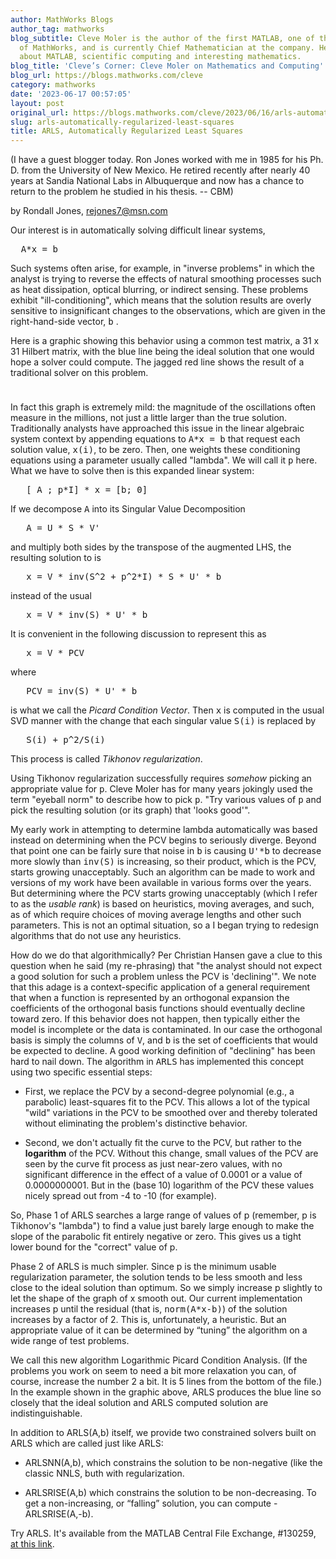 ```yaml
---
author: MathWorks Blogs
author_tag: mathworks
blog_subtitle: Cleve Moler is the author of the first MATLAB, one of the founders
  of MathWorks, and is currently Chief Mathematician at the company. He writes here
  about MATLAB, scientific computing and interesting mathematics.
blog_title: 'Cleve’s Corner: Cleve Moler on Mathematics and Computing'
blog_url: https://blogs.mathworks.com/cleve
category: mathworks
date: '2023-06-17 00:57:05'
layout: post
original_url: https://blogs.mathworks.com/cleve/2023/06/16/arls-automatically-regularized-least-squares/?s_tid=feedtopost
slug: arls-automatically-regularized-least-squares
title: ARLS, Automatically Regularized Least Squares
---
```


<div class="content"><!--introduction--><p>(I have a guest blogger today.  Ron Jones worked with me in 1985 for his Ph. D. from the University of New Mexico.  He retired recently after nearly 40 years at Sandia National Labs in Albuquerque and now has a chance to return to the problem he studied in his thesis. -- CBM)</p>
<p>by Rondall Jones, <a href="mailto:rejones7@msn.com">rejones7@msn.com</a></p>
<p>Our interest is in automatically solving difficult linear systems,</p>
<pre>  A*x = b</pre><p>Such systems often arise, for example, in "inverse problems" in which the analyst is trying to reverse the effects of natural smoothing processes such as heat dissipation, optical blurring, or indirect sensing. These problems exhibit "ill-conditioning", which means that the solution results are overly sensitive to insignificant changes to the observations, which are given in the right-hand-side vector, <tt>b</tt> .</p>
<!--/introduction--><p>Here is a graphic showing this behavior using a common test matrix, a 31 x 31 Hilbert matrix, with the blue line being the ideal solution that one would hope a solver could compute.  The jagged red line shows the result of a traditional solver on this problem.</p>
<p><img alt="" hspace="5" src="http://blogs.mathworks.com/cleve/files/arls_0.bmp" vspace="5" /> </p>
<p>In fact this graph is extremely mild: the magnitude of the oscillations often measure in the millions, not just a little larger than the true solution. Traditionally analysts have approached this issue in the linear algebraic system context by appending equations to <tt>A*x = b</tt> that request each solution value, <tt>x(i)</tt>, to be zero. Then, one weights these conditioning equations using a parameter usually called "lambda". We will call it <tt>p</tt> here. What we have to solve then is this expanded linear system:</p>
<pre>   [ A ; p*I] * x = [b; 0]</pre><p>If we decompose <tt>A</tt> into its Singular Value Decomposition</p>
<pre>   A = U * S * V'</pre><p>and multiply both sides by the transpose of the augmented LHS, the resulting solution to is</p>
<pre>   x = V * inv(S^2 + p^2*I) * S * U' * b</pre><p>instead of the usual</p>
<pre>   x = V * inv(S) * U' * b</pre><p>It is convenient in the following discussion to represent this as</p>
<pre>   x = V * PCV</pre><p>where</p>
<pre>   PCV = inv(S) * U' * b</pre><p>is what we call the <i>Picard Condition Vector</i>. Then <tt>x</tt> is computed in the usual SVD manner with the change that each singular value <tt>S(i)</tt> is replaced by</p>
<pre>   S(i) + p^2/S(i)</pre><p>This process is called <i>Tikhonov regularization</i>.</p>
<p>Using Tikhonov regularization successfully requires <i>somehow</i> picking an appropriate value for <tt>p</tt>.  Cleve Moler has for many years jokingly used the term "eyeball norm" to describe how to pick <tt>p</tt>. "Try various values of <tt>p</tt> and pick the resulting solution (or its graph)  that 'looks good'".</p>
<p>My early work in attempting to determine lambda automatically was based instead on determining when the PCV begins to seriously diverge. Beyond that point one can be fairly sure that noise in <tt>b</tt> is causing <tt>U'*b</tt> to decrease more slowly than <tt>inv(S)</tt> is increasing, so their product, which is the PCV, starts growing unacceptably. Such an algorithm can be made to work and versions of my work have been available in various forms over the years. But determining where the PCV starts growing unacceptably (which I refer to as the <i>usable rank</i>) is based on heuristics, moving averages, and such, as of which require choices of moving average lengths and other such parameters. This is not an optimal situation, so a I began trying to redesign algorithms that do not use any heuristics.</p>
<p>How do we do that algorithmically?  Per Christian Hansen gave a clue to this question when he said (my re-phrasing) that "the analyst should not expect a good solution for such a problem unless the PCV is 'declining'". We note that this adage is a context-specific application of a general requirement that when a function is represented by an orthogonal expansion the coefficients of the orthogonal basis functions should eventually decline toward zero. If this behavior does not happen, then typically either the model is incomplete or the data is contaminated. In our case the orthogonal basis is simply the columns of <tt>V</tt>, and <tt>b</tt> is the set of coefficients that would be expected to decline.  A good working definition of "declining" has been hard to nail down. The algorithm in <tt>ARLS</tt> has implemented this concept using two specific essential steps:</p>
<div><ul><li>First, we replace the PCV by a second-degree polynomial (e.g., a parabolic) least-squares fit to the PCV. This allows a lot of the typical "wild" variations in the PCV to be smoothed over and thereby tolerated without eliminating the problem's distinctive behavior.</li></ul></div>
<div><ul><li>Second, we don't actually fit the curve to the PCV, but rather to the <b>logarithm</b> of the PCV. Without this change, small values of the PCV are seen by the curve fit process as just near-zero values, with no significant difference in the effect of a value of 0.0001 or a value of 0.0000000001. But in the (base 10) logarithm of the PCV these values nicely spread out from -4 to -10 (for example).</li></ul></div>
<p>So, Phase 1 of ARLS searches a large range of values of p  (remember, p is Tikhonov's "lambda") to find a value just barely large enough to make the slope of the parabolic fit entirely negative or zero.  This gives us a tight lower bound for the "correct" value of p.</p>
<p>Phase 2 of ARLS is much simpler. Since p is the minimum usable regularization parameter, the solution tends to be less smooth and less close to the ideal solution than optimum. So we simply increase p slightly to let the shape of the graph of x smooth out. Our current implementation increases p until the residual (that is, <tt>norm(A*x-b)</tt>) of the solution increases by a factor of 2. This is, unfortunately, a heuristic. But an appropriate value of it can be determined by &#8220;tuning&#8221; the algorithm on a wide range of test problems.</p>
<p>We call this new algorithm Logarithmic Picard Condition Analysis. (If the problems you work on seem to need a bit more relaxation you can, of course, increase the number 2 a bit. It is 5 lines from the bottom of the file.) In the example shown in the graphic above, ARLS produces the blue line so closely that the ideal solution and ARLS computed solution are indistinguishable.</p>
<p>In addition to ARLS(A,b) itself, we provide two constrained solvers built on ARLS which are called just like ARLS:</p>
<div><ul><li>ARLSNN(A,b), which constrains the solution to be non-negative (like the classic NNLS, buth with regularization.</li></ul></div>
<div><ul><li>ARLSRISE(A,b) which constrains the solution to be non-decreasing. To get a non-increasing, or &#8220;falling&#8221; solution, you can compute -ARLSRISE(A,-b).</li></ul></div>
<p>Try ARLS. It's available from the MATLAB Central File Exchange, #130259, <a href="https://www.mathworks.com/matlabcentral/fileexchange/130259-arls-automatically-regularized-least-squares">at this link</a>.</p>
<!-- 
    function grabCode_95d95d5b92ad4c4ca262dfdb5ff7efe9() {
        // Remember the title so we can use it in the new page
        title = document.title;

        // Break up these strings so that their presence
        // in the Javascript doesn't mess up the search for
        // the MATLAB code.
        t1='95d95d5b92ad4c4ca262dfdb5ff7efe9 ' + '##### ' + 'SOURCE BEGIN' + ' #####';
        t2='##### ' + 'SOURCE END' + ' #####' + ' 95d95d5b92ad4c4ca262dfdb5ff7efe9';
    
        b=document.getElementsByTagName('body')[0];
        i1=b.innerHTML.indexOf(t1)+t1.length;
        i2=b.innerHTML.indexOf(t2);
 
        code_string = b.innerHTML.substring(i1, i2);
        code_string = code_string.replace(/REPLACE_WITH_DASH_DASH/g,'--');

        // Use /x3C/g instead of the less-than character to avoid errors 
        // in the XML parser.
        // Use '\x26#60;' instead of '<' so that the XML parser
        // doesn't go ahead and substitute the less-than character. 
        code_string = code_string.replace(/\x3C/g, '\x26#60;');

        copyright = 'Copyright 2023 The MathWorks, Inc.';

        w = window.open();
        d = w.document;
        d.write('<pre>\n');
        d.write(code_string);

        // Add copyright line at the bottom if specified.
        if (copyright.length > 0) {
            d.writeln('');
            d.writeln('%%');
            if (copyright.length > 0) {
                d.writeln('% _' + copyright + '_');
            }
        }

        d.write('</pre>\n');

        d.title = title + ' (MATLAB code)';
        d.close();
    }   
     --><p style="text-align: right; font-size: xx-small; font-weight: lighter; font-style: italic; color: gray;"><br /><a href=""><span style="font-size: x-small; font-style: italic;">Get 
      the MATLAB code <noscript>(requires JavaScript)</noscript></span></a><br /><br />
      Published with MATLAB&reg; R2023a<br /></p>
</div>
<!--
95d95d5b92ad4c4ca262dfdb5ff7efe9 ##### SOURCE BEGIN #####
%% ARLS, Automatically Regularized Least Squares
%
% (I have a guest blogger today.  Ron Jones worked with me in 1985 for
% his Ph. D. from the University of New Mexico.  He retired recently 
% after nearly 40 years at Sandia National Labs in Albuquerque and now 
% has a chance to return to the problem he studied in his thesis. REPLACE_WITH_DASH_DASH CBM)
%
% by Rondall Jones, rejones7@msn.com
%
% Our interest is in automatically solving difficult linear systems,
% 
%    A*x = b
%
% Such systems often arise, for example, in "inverse problems" in which 
% the analyst is trying to reverse the effects of natural smoothing 
% processes such as heat dissipation, optical blurring, or indirect sensing. 
% These problems exhibit "ill-conditioning", which means that the solution 
% results are overly sensitive to insignificant changes to the observations, 
% which are given in the right-hand-side vector, |b| .
%%
% Here is a graphic showing this behavior using a common test matrix, a 
% 31 x 31 Hilbert matrix, with the blue line being the ideal solution that 
% one would hope a solver could compute.  The jagged red line shows the 
% result of a traditional solver on this problem.
% 
% <<arls_0.bmp>> 
%  
% In fact this graph is extremely mild: the magnitude of the oscillations 
% often measure in the millions, not just a little larger than the true 
% solution. Traditionally analysts have approached this issue in the linear 
% algebraic system context by appending equations to |A*x = b| that request 
% each solution value, |x(i)|, to be zero. Then, one weights these 
% conditioning equations using a parameter usually called "lambda". We 
% will call it |p| here. What we have to solve then is this expanded linear 
% system:
%
%     [ A ; p*I] * x = [b; 0]      
%
% If we decompose |A| into its Singular Value Decomposition
% 
%     A = U * S * V'
%
% and multiply both sides by the transpose of the augmented LHS,
% the resulting solution to is
%
%     x = V * inv(S^2 + p^2*I) * S * U' * b
%
% instead of the usual  
%
%     x = V * inv(S) * U' * b     
%
% It is convenient in the following discussion to represent this as 
%
%     x = V * PCV
%
% where 
% 
%     PCV = inv(S) * U' * b
% 
% is what we call the _Picard Condition Vector_. Then 
% |x| is computed in the usual SVD manner with the change that each 
% singular value |S(i)| is replaced by
% 
%     S(i) + p^2/S(i)
%
% This process is called _Tikhonov regularization_.
%
% Using Tikhonov regularization successfully requires _somehow_ picking 
% an appropriate value for |p|.  Cleve Moler has for 
% many years jokingly used the term "eyeball norm" to describe how to pick 
% |p|. "Try various values of |p| and pick the resulting solution
% (or its graph)  that 'looks good'".

%%
% My early work in attempting to determine lambda automatically was 
% based instead on determining when the PCV begins to seriously diverge. 
% Beyond that point one can be fairly sure that noise in |b| is causing
% |U'*b| to decrease more slowly than |inv(S)| is increasing, so their 
% product, which is the PCV, starts growing unacceptably. 
% Such an algorithm can be made
% to work and versions of my work have been available in various forms
% over the years. But determining where the PCV starts growing unacceptably 
% (which I refer to as the _usable rank_) is based on heuristics, moving 
% averages, and such, as of which require choices of moving average 
% lengths and other such parameters. This is not an optimal situation, so a 
% I began trying to redesign algorithms that do not use any heuristics. 

%%
% How do we do that algorithmically?  Per Christian Hansen gave a clue to
% this question when he said (my re-phrasing) that "the analyst should not 
% expect a good solution for such a problem unless the PCV is 'declining'". 
% We note that this adage is a context-specific application of a general 
% requirement that when a function is represented by an orthogonal 
% expansion the coefficients of the orthogonal basis functions should 
% eventually decline toward zero. If this behavior does not happen, then 
% typically either the model is incomplete or the data is contaminated. In 
% our case the orthogonal basis is simply the columns of |V|, and |b| is
% the set of coefficients that would be expected to decline.  A good 
% working definition of "declining" has been hard to nail down. The 
% algorithm in |ARLS| has implemented this concept using two specific 
% essential steps:
%
% * First, we replace the PCV by a second-degree polynomial (e.g., a 
% parabolic) least-squares fit to the PCV. This allows a lot of the typical 
% "wild" variations in the PCV to be smoothed over and thereby tolerated 
% without eliminating the problem's distinctive behavior.
% 
% * Second, we don't actually fit the curve to the PCV, but rather to the 
% *logarithm* of the PCV. Without this change, small values of the PCV 
% are seen by the curve fit process as just near-zero values, with no 
% significant difference in the effect of a value of 0.0001 or a value of 
% 0.0000000001. But in the (base 10) logarithm of the PCV these values 
% nicely spread out from -4 to -10 (for example).
%
% So, Phase 1 of ARLS searches a large range of values of p  (remember, p 
% is Tikhonov's "lambda") to find a value just barely large enough to make 
% the slope of the parabolic fit entirely negative or zero.  This gives us a 
% tight lower bound for the "correct" value of p.
%
% Phase 2 of ARLS is much simpler. Since p is the minimum usable 
% regularization parameter, the solution tends to be less smooth and less 
% close to the ideal solution than optimum. So we simply increase p 
% slightly to let the shape of the graph of x smooth out. Our current 
% implementation increases p until the residual (that is, |norm(A*x-b)|) of 
% the solution increases by a factor of 2. This is, unfortunately, a heuristic. 
% But an appropriate value of it can be determined by “tuning” the 
% algorithm on a wide range of test problems.
%
% We call this new algorithm Logarithmic Picard Condition Analysis.
% (If the problems you work on seem to need a bit more relaxation you 
% can, of course, increase the number 2 a bit. It is 5 lines from the
% bottom of the file.)
% In the example shown in the graphic above, ARLS produces the blue line 
% so closely that the ideal solution and ARLS computed solution are 
% indistinguishable.
%
% In addition to ARLS(A,b) itself, we provide two constrained solvers
% built on ARLS which are called just like ARLS: 
%
% * ARLSNN(A,b), which constrains the solution to be non-negative
% (like the classic NNLS, buth with regularization.
% 
% * ARLSRISE(A,b) which constrains the solution to be non-decreasing.
% To get a non-increasing, or “falling” solution, you can compute
% -ARLSRISE(A,-b).
%
% Try ARLS. It's available from the MATLAB Central File Exchange,
% #130259,
% <https://www.mathworks.com/matlabcentral/fileexchange/130259-arls-automatically-regularized-least-squares
% at this link>.
##### SOURCE END ##### 95d95d5b92ad4c4ca262dfdb5ff7efe9
-->